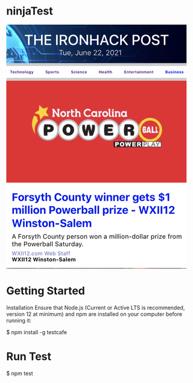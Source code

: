 # ninjaTest

![testcafe](https://github.com/andreiAlvarez/the-ironhack-post-/blob/master/src/images/newspaperOne.png?raw=true)

# Getting Started

Installation
Ensure that Node.js (Current or Active LTS is recommended, version 12 at minimum) and npm are installed on your computer before running it:

$ npm install -g testcafe

# Run Test

$ npm test
